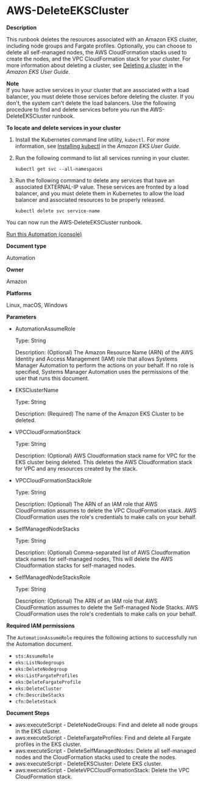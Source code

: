 # AWS\-DeleteEKSCluster<a name="automation-aws-deleteekscluster"></a>

**Description**

This runbook deletes the resources associated with an Amazon EKS cluster, including node groups and Fargate profiles\. Optionally, you can choose to delete all self\-managed nodes, the AWS CloudFormation stacks used to create the nodes, and the VPC CloudFormation stack for your cluster\. For more information about deleting a cluster, see [Deleting a cluster](https://docs.aws.amazon.com/eks/latest/userguide/delete-cluster.html) in the *Amazon EKS User Guide*\. 

**Note**  
If you have active services in your cluster that are associated with a load balancer, you must delete those services before deleting the cluster\. If you don't, the system can't delete the load balancers\. Use the following procedure to find and delete services before you run the AWS\-DeleteEKSCluster runbook\.

**To locate and delete services in your cluster**

1. Install the Kubernetes command line utility, `kubectl`\. For more information, see [Installing kubectl](https://docs.aws.amazon.com/eks/latest/userguide/install-kubectl.html) in the *Amazon EKS User Guide*\.

1. Run the following command to list all services running in your cluster\.

   ```
   kubectl get svc --all-namespaces
   ```

1. Run the following command to delete any services that have an associated EXTERNAL\-IP value\. These services are fronted by a load balancer, and you must delete them in Kubernetes to allow the load balancer and associated resources to be properly released\.

   ```
   kubectl delete svc service-name
   ```

You can now run the AWS\-DeleteEKSCluster runbook\.

[Run this Automation \(console\)](https://console.aws.amazon.com/systems-manager/automation/execute/AWS-DeleteEKSCluster)

**Document type**

Automation

**Owner**

Amazon

**Platforms**

Linux, macOS, Windows

**Parameters**
+ AutomationAssumeRole

  Type: String

  Description: \(Optional\) The Amazon Resource Name \(ARN\) of the AWS Identity and Access Management \(IAM\) role that allows Systems Manager Automation to perform the actions on your behalf\. If no role is specified, Systems Manager Automation uses the permissions of the user that runs this document\.
+ EKSClusterName

  Type: String

  Description: \(Required\) The name of the Amazon EKS Cluster to be deleted\.
+ VPCCloudFormationStack

  Type: String

  Description: \(Optional\) AWS Cloudformation stack name for VPC for the EKS cluster being deleted\. This deletes the AWS Cloudformation stack for VPC and any resources created by the stack\.
+ VPCCloudFormationStackRole

  Type: String

  Description: \(Optional\) The ARN of an IAM role that AWS CloudFormation assumes to delete the VPC CloudFormation stack\. AWS CloudFormation uses the role's credentials to make calls on your behalf\.
+ SelfManagedNodeStacks

  Type: String

  Description: \(Optional\) Comma\-separated list of AWS Cloudformation stack names for self\-managed nodes, This will delete the AWS Cloudformation stacks for self\-managed nodes\.
+ SelfManagedNodeStacksRole

  Type: String

  Description: \(Optional\) The ARN of an IAM role that AWS CloudFormation assumes to delete the Self\-managed Node Stacks\. AWS CloudFormation uses the role's credentials to make calls on your behalf\.

**Required IAM permissions**

The `AutomationAssumeRole` requires the following actions to successfully run the Automation document\.
+ `sts:AssumeRole`
+ `eks:ListNodegroups`
+ `eks:DeleteNodegroup`
+ `eks:ListFargateProfiles`
+ `eks:DeleteFargateProfile`
+ `eks:DeleteCluster`
+ `cfn:DescribeStacks`
+ `cfn:DeleteStack`

**Document Steps**
+ aws:executeScript \- DeleteNodeGroups: Find and delete all node groups in the EKS cluster\.
+ aws:executeScript \- DeleteFargateProfiles: Find and delete all Fargate profiles in the EKS cluster\.
+ aws:executeScript \- DeleteSelfManagedNodes: Delete all self\-managed nodes and the CloudFormation stacks used to create the nodes\.
+ aws:executeScript \- DeleteEKSCluster: Delete EKS cluster\.
+ aws:executeScript \- DeleteVPCCloudFormationStack: Delete the VPC CloudFormation stack\.
